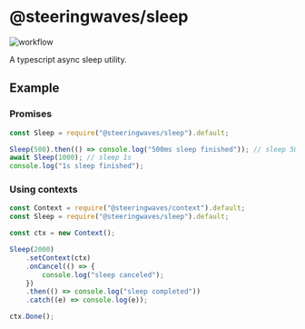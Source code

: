 # @steeringwaves/sleep

![workflow](https://github.com/github/docs/actions/workflows/test.yml/badge.svg)

A typescript async sleep utility.

## Example

### Promises

```js
const Sleep = require("@steeringwaves/sleep").default;

Sleep(500).then(() => console.log("500ms sleep finished")); // sleep 500ms
await Sleep(1000); // sleep 1s
console.log("1s sleep finished");
```

### Using contexts

```js
const Context = require("@steeringwaves/context").default;
const Sleep = require("@steeringwaves/sleep").default;

const ctx = new Context();

Sleep(2000)
	.setContext(ctx)
	.onCancel(() => {
		console.log("sleep canceled");
	})
	.then(() => console.log("sleep completed"))
	.catch((e) => console.log(e));

ctx.Done();
```
